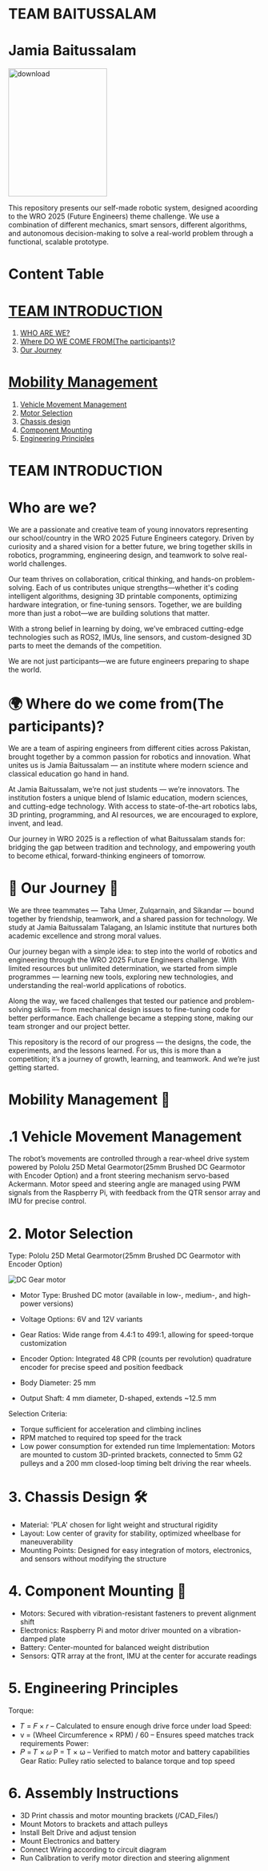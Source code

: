 # TEAM BAITUSSALAM
# Jamia Baitussalam

<img width="197" height="256" alt="download" src="https://github.com/user-attachments/assets/0e03e373-d699-4b1d-b68f-fd0811d3ac7c" />

This repository presents our self-made robotic system, designed acoording to the WRO 2025 (Future Engineers) theme challenge. We use a combination of different mechanics, smart sensors, different algorithms, and autonomous decision-making to solve a real-world problem through a functional, scalable prototype.

# Content Table

# [TEAM INTRODUCTION](https://github.com/Sikandar-005/WRO-2025-Future-Engineers---TEAM-BAITUSSALAM/edit/main/README.md#team-introduction)
1. [WHO ARE WE?](https://github.com/Sikandar-005/WRO-2025-Future-Engineers---TEAM-BAITUSSALAM?tab=readme-ov-file#who-are-we)
2. [Where DO WE COME FROM(The participants)?](https://github.com/Sikandar-005/WRO-2025-Future-Engineers---TEAM-BAITUSSALAM/blob/main/README.md#-where-do-we-come-fromthe-participants)
3. [Our Journey](https://github.com/Sikandar-005/WRO-2025-Future-Engineers---TEAM-BAITUSSALAM?tab=readme-ov-file#-our-journey-)

# [Mobility Management](https://github.com/Sikandar-005/WRO-2025-Future-Engineers---TEAM-BAITUSSALAM#mobility-management-)
1. [Vehicle Movement Management](https://github.com/Sikandar-005/WRO-2025-Future-Engineers---TEAM-BAITUSSALAM/blob/main/README.md#1-vehicle-movement-management)
2. [ Motor Selection](https://github.com/Sikandar-005/WRO-2025-Future-Engineers---TEAM-BAITUSSALAM/blob/main/README.md#2-motor-selection)
3. [Chassis design](https://github.com/Sikandar-005/WRO-2025-Future-Engineers---TEAM-BAITUSSALAM/edit/main/README.md#3-chassis-design-%EF%B8%8F)
4. [Component Mounting](https://github.com/Sikandar-005/WRO-2025-Future-Engineers---TEAM-BAITUSSALAM/edit/main/README.md#4-component-mounting-)
5. [Engineering Principles](https://github.com/Sikandar-005/WRO-2025-Future-Engineers---TEAM-BAITUSSALAM/edit/main/README.md#5-engineering-principles)


# TEAM INTRODUCTION

# Who are we?

We are a passionate and creative team of young innovators representing our school/country in the WRO 2025 Future Engineers category. Driven by curiosity and a shared vision for a better future, we bring together skills in robotics, programming, engineering design, and teamwork to solve real-world challenges.

Our team thrives on collaboration, critical thinking, and hands-on problem-solving. Each of us contributes unique strengths—whether it's coding intelligent algorithms, designing 3D printable components, optimizing hardware integration, or fine-tuning sensors. Together, we are building more than just a robot—we are building solutions that matter.

With a strong belief in learning by doing, we’ve embraced cutting-edge technologies such as ROS2, IMUs, line sensors, and custom-designed 3D parts to meet the demands of the competition.

We are not just participants—we are future engineers preparing to shape the world.
# 🌍 Where do we come from(The participants)?

We are a team of aspiring engineers from different cities across Pakistan, brought together by a common passion for robotics and innovation. What unites us is Jamia Baitussalam — an institute where modern science and classical education go hand in hand.

At Jamia Baitussalam, we’re not just students — we’re innovators. The institution fosters a unique blend of Islamic education, modern sciences, and cutting-edge technology. With access to state-of-the-art robotics labs, 3D printing, programming, and AI resources, we are encouraged to explore, invent, and lead.

Our journey in WRO 2025 is a reflection of what Baitussalam stands for: bridging the gap between tradition and technology, and empowering youth to become ethical, forward-thinking engineers of tomorrow.

# 🚀 Our Journey 🌟

We are three teammates — Taha Umer, Zulqarnain, and Sikandar — bound together by friendship, teamwork, and a shared passion for technology. We study at Jamia Baitussalam Talagang, an Islamic institute that nurtures both academic excellence and strong moral values.

Our journey began with a simple idea: to step into the world of robotics and engineering through the WRO 2025 Future Engineers challenge. With limited resources but unlimited determination, we started from simple programmes — learning new tools, exploring new technologies, and understanding the real-world applications of robotics.

Along the way, we faced challenges that tested our patience and problem-solving skills — from mechanical design issues to fine-tuning code for better performance. Each challenge became a stepping stone, making our team stronger and our project better.

This repository is the record of our progress — the designs, the code, the experiments, and the lessons learned. For us, this is more than a competition; it’s a journey of growth, learning, and teamwork. And we’re just getting started.

# Mobility Management 🛞
# .1 Vehicle Movement Management
The robot’s movements are controlled through a rear-wheel drive system powered by Pololu 25D Metal Gearmotor(25mm Brushed DC Gearmotor with Encoder Option) and a front steering mechanism servo-based Ackermann.
Motor speed and steering angle are managed using PWM signals from the Raspberry Pi, with feedback from the QTR sensor array and IMU for precise control.

# 2. Motor Selection
Type: Pololu 25D Metal Gearmotor(25mm Brushed DC Gearmotor with Encoder Option)

![DC Gear motor](https://github.com/user-attachments/assets/3a9aa373-d86a-4775-925d-1fac07e292df)
- Motor Type: Brushed DC motor (available in low-, medium-, and high-power versions)

- Voltage Options: 6V and 12V variants

- Gear Ratios: Wide range from 4.4:1 to 499:1, allowing for speed-torque customization

- Encoder Option: Integrated 48 CPR (counts per revolution) quadrature encoder for precise speed and position feedback

- Body Diameter: 25 mm

- Output Shaft: 4 mm diameter, D-shaped, extends ~12.5 mm


Selection Criteria:
- Torque sufficient for acceleration and climbing inclines
- RPM matched to required top speed for the track
- Low power consumption for extended run time
Implementation: Motors are mounted to custom 3D-printed brackets, connected to 5mm G2 pulleys and a 200 mm closed-loop timing belt driving the rear wheels.

# 3. Chassis Design 🛠️


- Material: 'PLA' chosen for light weight and structural rigidity
- Layout: Low center of gravity for stability, optimized wheelbase for maneuverability
- Mounting Points: Designed for easy integration of motors, electronics, and sensors without modifying the structure
  
# 4. Component Mounting 🧲
- Motors: Secured with vibration-resistant fasteners to prevent alignment shift
- Electronics: Raspberry Pi and motor driver mounted on a vibration-damped plate
- Battery: Center-mounted for balanced weight distribution
- Sensors: QTR array at the front, IMU at the center for accurate readings

# 5. Engineering Principles
Torque:
- 𝑇 = 𝐹 × 𝑟 – Calculated to ensure enough drive force under load
Speed:
- v = (Wheel Circumference × RPM) / 60 – Ensures speed matches track requirements
Power:
- 𝑃 = 𝑇 × 𝜔 P = T × ω – Verified to match motor and battery capabilities
Gear Ratio: Pulley ratio selected to balance torque and top speed

# 6. Assembly Instructions
- 3D Print chassis and motor mounting brackets (/CAD_Files/)
- Mount Motors to brackets and attach pulleys
- Install Belt Drive and adjust tension
- Mount Electronics and battery
- Connect Wiring according to circuit diagram
- Run Calibration to verify motor direction and steering alignment
















